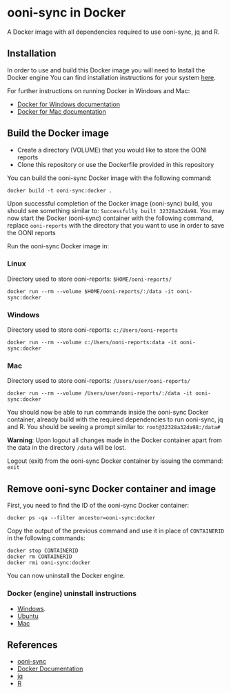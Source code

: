 # ooni-sync in Docker

A Docker image with all dependencies required to use ooni-sync, jq and R.

## Installation

In order to use and build this Docker image you will need to Install the Docker
engine You can find installation instructions for your system
[here](https://docs.docker.com/engine/installation/#platform-support-matrix).


For further instructions on running Docker in Windows and Mac:
* [Docker for Windows documentation](https://docs.docker.com/docker-for-windows)
* [Docker for Mac documentation](https://docs.docker.com/docker-for-mac)

## Build the Docker image

* Create a directory (VOLUME) that you would like to store the OONI reports
* Clone this repository or use the Dockerfile provided in this repository

You can build the ooni-sync Docker image with the following command:

```
docker build -t ooni-sync:docker .
```

Upon successful completion of the Docker image (ooni-sync) build, you should
see something similar to: `Successfully built 32328a32da98`.
You may now start the Docker (ooni-sync) container with the following command,
replace `ooni-reports` with the directory that you want to use in order to save
the OONI reports

Run the ooni-sync Docker image in:

### Linux

Directory used to store ooni-reports: `$HOME/ooni-reports/`

```
docker run --rm --volume $HOME/ooni-reports/:/data -it ooni-sync:docker
```

### Windows

Directory used to store ooni-reports: `c:/Users/ooni-reports`

```
docker run --rm --volume c:/Users/ooni-reports:data -it ooni-sync:docker
```

### Mac

Directory used to store ooni-reports: `/Users/user/ooni-reports/`

```
docker run --rm --volume /Users/user/ooni-reports/:/data -it ooni-sync:docker
```

You should now be able to run commands inside the ooni-sync Docker container,
already build with the required dependencies to run ooni-sync, jq and R.
You should be seeing a prompt similar to: `root@32328a32da98:/data#`

**Warning**: Upon logout all changes made in the Docker container apart from
the data in the directory `/data` will be lost.

Logout (exit) from the ooni-sync Docker container by issuing the command: `exit`

## Remove ooni-sync Docker container and image

First, you need to find the ID of the ooni-sync Docker container:

```
docker ps -qa --filter ancestor=ooni-sync:docker
```

Copy the output of the previous command and use it in place of `CONTAINERID` in
the following commands:

```
docker stop CONTAINERID
docker rm CONTAINERID
docker rmi ooni-sync:docker
```

You can now uninstall the Docker engine.

### Docker (engine) uninstall instructions

* [Windows](https://docs.docker.com/toolbox/toolbox_install_windows/#how-to-uninstall-toolbox).
* [Ubuntu](https://docs.docker.com/engine/installation/linux/docker-ce/ubuntu/#uninstall-docker-ce)
* [Mac](https://docs.docker.com/toolbox/toolbox_install_mac/#how-to-uninstall-toolbox)


## References

* [ooni-sync](https://www.bamsoftware.com/software/ooni-sync/)
* [Docker Documentation](https://docs.docker.com/)
* [jq](https://stedolan.github.io/jq/)
* [R](https://www.r-project.org/)
